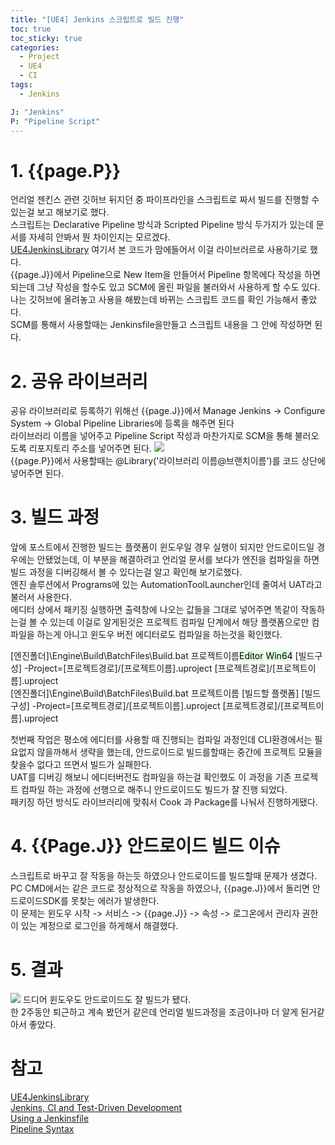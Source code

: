 ```yaml
---
title: "[UE4] Jenkins 스크립트로 빌드 진행"
toc: true
toc_sticky: true
categories:
  - Project
  - UE4
  - CI
tags:
  - Jenkins

J: "Jenkins"
P: "Pipeline Script"
---
```


# 1. {{page.P}}

언리얼 젠킨스 관련 깃허브 뒤지던 중 파이프라인을 스크립트로 짜서 빌드를 진행할 수 있는걸 보고 해보기로 했다. <br>
스크립트는 Declarative Pipeline 방식과 Scripted Pipeline 방식 두가지가 있는데 문서를 자세히 안봐서 뭔 차이인지는 모르겠다.<br>
[UE4JenkinsLibrary](https://github.com/jackknobel/UE4JenkinsLibrary) 여기서 본 코드가 맘에들어서 이걸 라이브러르로 사용하기로 했다.<br>
{{page.J}}에서 Pipeline으로 New Item을 만들어서 Pipeline 항목에다 작성을 하면 되는데 그냥 작성을 할수도 있고 SCM에 올린 파일을 불러와서 사용하게 할 수도 있다. <br>
나는 깃허브에 올려놓고 사용을 해봤는데 바뀌는 스크립트 코드를 확인 가능해서 좋았다.<br>
SCM를 통해서 사용할때는 Jenkinsfile을만들고 스크립트 내용을 그 안에 작성하면 된다.<br>

# 2. 공유 라이브러리

공유 라이브러리로 등록하기 위해선 {{page.J}}에서 Manage Jenkins -> Configure System -> Global Pipeline Libraries에 등록을 해주면 된다 <br>
라이브러리 이름을 넣어주고 Pipeline Script 작성과 마찬가지로 SCM을 통해 불러오도록 리포지토리 주소를 넣어주면 된다.
![](https://tonnac.github.io/assets/images/Jenkins_Script_00.png)<br>
{{page.P}}에서 사용할때는 @Library('라이브러리 이름@브랜치이름')를 코드 상단에 넣어주면 된다.

# 3. 빌드 과정

앞에 포스트에서 진행한 빌드는 플랫폼이 윈도우일 경우 실행이 되지만 안드로이드일 경우에는 안됐었는데, 이 부분을 해결하려고 언리얼 문서를 보다가 엔진을 컴파일을 하면 빌드 과정을 디버깅해서 볼 수 있다는걸 알고 확인해 보기로했다.<br> 엔진 솔루션에서 Programs에 있는 AutomationToolLauncher인데 줄여서 UAT라고 불러서 사용한다. <br>
에디터 상에서 패키징 실행하면 출력창에 나오는 값들을 그대로 넣어주면 똑같이 작동하는걸 볼 수 있는데 이걸로 알게된것은 프로젝트 컴파일 단계에서 해당 플랫폼으로만 컴파일을 하는게 아니고 윈도우 버전 에디터로도 컴파일을 하는것을 확인했다.

[엔진폴더]\Engine\Build\BatchFiles\Build.bat 프로젝트이름<mark style='background-color: #dcffe4'>Editor</mark> <mark style='background-color: #dcffe4'>Win64</mark> [빌드구성] -Project=[프로젝트경로]/[프로젝트이름].uproject [프로젝트경로]/[프로젝트이름].uproject<br>
[엔진폴더]\Engine\Build\BatchFiles\Build.bat 프로젝트이름 [빌드할 플랫폼] [빌드구성] -Project=[프로젝트경로]/[프로젝트이름].uproject [프로젝트경로]/[프로젝트이름].uproject<br>

첫번째 작업은 평소에 에디터를 사용할 때 진행되는 컴파일 과정인데 CLI환경에서는 필요없지 않을까해서 생략을 했는데, 안드로이드로 빌드를할때는 중간에 프로젝트 모듈을 찾을수 없다고 뜨면서 빌드가 실패한다.<br>
UAT를 디버깅 해보니 에디터버전도 컴파일을 하는걸 확인했도 이 과정을 기존 프로젝트 컴파일 하는 과정에 선행으로 해주니 안드로이드도 빌드가 잘 진행 되었다. <br>
패키징 하던 방식도 라이브러리에 맞춰서 Cook 과 Package를 나눠서 진행하게됐다.

# 4. {{Page.J}} 안드로이드 빌드 이슈

스크립트로 바꾸고 잘 작동을 하는듯 하였으나 안드로이드를 빌드할때 문제가 생겼다.<br>
PC CMD에서는 같은 코드로 정상적으로 작동을 하였으나, {{page.J}}에서 돌리면 안드로이드SDK를 못찾는 에러가 발생한다. <br>
이 문제는 윈도우 시작 -> 서비스 -> {{page.J}} -> 속성 -> 로그온에서 관리자 권한이 있는 계정으로 로그인을 하게해서 해결했다.

# 5. 결과

![](https://tonnac.github.io/assets/images/Jenkins_Script_01.png)
드디어 윈도우도 안드로이드도 잘 빌드가 됐다.<br>
한 2주동안 퇴근하고 계속 봤던거 같은데 언리얼 빌드과정을 조금이나마 더 알게 된거같아서 좋았다.

# 참고

[UE4JenkinsLibrary](https://github.com/jackknobel/UE4JenkinsLibrary)<br>
[Jenkins, CI and Test-Driven Development](https://www.ue4community.wiki/jenkins-ci-amp-test-driven-development-6912tx0c)<br>
[Using a Jenkinsfile](https://www.jenkins.io/doc/book/pipeline/jenkinsfile/)<br>
[Pipeline Syntax](https://www.jenkins.io/doc/book/pipeline/syntax/)<br>
